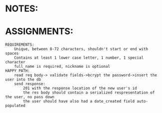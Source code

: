 # NOTES:
# ASSIGNMENTS:
    REQUIREMENTS:
        Unique, between 8-72 characters, shouldn't start or end with spaces
        Contains at least 1 lower case letter, 1 number, 1 special character
        full_name is required, nickname is optional 
    HAPPY PATH:
        read req body-> validate fields->bcrypt the password->insert the user into the db
        send response:
            201 with the response location of the new user's id
            the res body should contain a serialized respresentation of the user, no pass down
            the user should have also had a date_created field auto-populated 